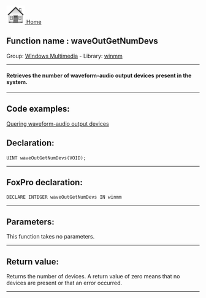 [<img src="../../images/home.png"> Home ](https://github.com/VFPX/Win32API)  

## Function name : waveOutGetNumDevs
Group: [Windows Multimedia](../../functions_group.md#Windows_Multimedia)  -  Library: [winmm](../../Libraries.md#winmm)  
***  


#### Retrieves the number of waveform-audio output devices present in the system.
***  


## Code examples:
[Quering waveform-audio output devices](../../samples/sample_393.md)  

## Declaration:
```foxpro  
UINT waveOutGetNumDevs(VOID);  
```  
***  


## FoxPro declaration:
```foxpro  
DECLARE INTEGER waveOutGetNumDevs IN winmm  
```  
***  


## Parameters:
This function takes no parameters.  
***  


## Return value:
Returns the number of devices. A return value of zero means that no devices are present or that an error occurred.  
***  

